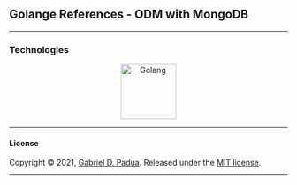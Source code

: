 ## Golange References - ODM with MongoDB

---

### Technologies

<div align="center">

<img align="center" alt="Golang" width="100px" src="https://img.icons8.com/color/48/000000/golang.png"/>

</div>

---

#### License

Copyright © 2021, [Gabriel D. Padua](https://github.com/gabrielDpadua21).
Released under the [MIT license](LICENSE).

***